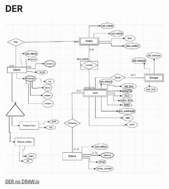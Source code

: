 # DER

![alt text](https://github.com/fraanpsilva/modelagem_db/blob/master/img/DER.png)



[DER no DRAW.io](https://viewer.diagrams.net/?tags=%7B%7D&highlight=0000ff&edit=_blank&layers=1&nav=1&title=DER.drawio#R7V1bd5vGFv41XqvnIVrMhYseHcVJ07Q%2BXs05bfPkhQWWaJFGQSi2%2B%2BsLCCSYvSUhiRlGTvPgiBEg%2BPY3%2BzZ7Zq7YaPb8IfEX019EEMZX1Aqer9i7K0qJY1nZf3nLy7rFdem6YZJEQXnStuFz9HdYNpbXTVZREC4bJ6ZCxGm0aDaOxXwejtNGm58k4ql52qOIm7%2B68CchaPg89mPY%2BnsUpNN1q0fdbfuPYTSZVr9MnOH6m5lfnVy%2ByXLqB%2BKp1sRurtgoESJdf5o9j8I4B6%2FCZX3d%2Bx3fbh4sCedpmwvC%2B99%2F%2FWny35XzWfzff%2FRvR%2B6792%2B88mmX6Uv1xmGQAVAeiiSdiomY%2B%2FHNtvVtIlbzIMxva2VH23N%2BFmKRNZKs8c8wTV9KafqrVGRN03QWl9%2BGz1H6R375wC6PvtS%2Befdc3rk4eKkO5mny8kf94Mv2Dvnh9rLiqLpumSbir3AkYpEU78es4l%2F2zaOYp%2BUjkvy3IaAlxkuxSsbhHhQrYvrJJEz3nOeWVMghrv1CKa8PoZiF2aNnJyRh7KfRtyYH%2FZLKk815W2lnH0qBHyH8odWv8Okp0t8K%2FEtD3rj0i6O7MIkyxMLEQErYTteUKC69ThL%2FpXbCQkTzdFm7813ekJ1QKmpmr29YamnuWRK71jfccm3zZKfTj9i0T%2F6RGvmsV696bNco1UNsZozst3ro9Yq%2F8kqMEb9tjvjd70D8vTke129%2F%2FMQ%2FLfj%2FZl9vvzm%2FjT5%2Bur1906verwlcnepH4e5Mxiio%2FXbo9X2%2F%2BfGq%2FKVRHGWvGgJJP02jNPy88It3fsqCxqaU%2FDiazLPP4%2FziZF%2Fn%2BBYmafi8l83Vt1bDuWFVTPq0DehI1TatBXPMUoUW79XzfjXWj7dUf4QZZv64Qd7PfvEbJUZODBOjY44YL9iLaS9%2FapQbQ4gx4jfdiUFEjENq9dmhOfBiboIoFYlvghezcVuqTDq327kxXJkbQw0yYxfsxrht9R8xLInDDJL%2F9yB%2BzzDxc3PEf8HuT3v5GxbFMGOSeJc7dNha%2BNSssUPCeo19pCTe9yB%2F02y%2F26%2F824u%2FvRjPC5TUir9z248PBHPXHTTHgu1KzVc3WT9seZ1Eo%2BOGhfEQ0Bynci%2BtUHl0xgIcGqqpy%2BO%2F3nOPP3vYhrTqxnolyvtU4uVT1vIdP0ffEgHEvJz6i%2Fxj%2BJy9y9tZ9lJRnt1g2UEgVg%2FFaTm4PWRFuCXrK06QvAgt2%2FTkRQgFwPbRdXT4L17r4MWw3D35N3jtUP5AabYgBFPiwDhAIZCh1NEVOzC9EuvSqhsQ%2FYGCei5ZzvJ8eg51X6VAXSW9n3tU6v2esuhl3%2BvXLP9dGETBRflUzAMqtP%2BxJrvnYvX2nVCH2R22tbK8t5wx2ut7nm5CT1ClpK5KNYaQiIhRSL0%2B5UlMEmjrKSTMoU37aNmHLCQ6kaQHaRNd4t73lPUCiWUqvq5gmafB5s2tUulVPShzBrR3%2B2YBaN%2F7f%2B%2BENZmK2cMqe4i3ixony9YaTfvAVyq33VjuGrZDndBSB0D7Q%2FYGI%2FIfAG%2B6pusB0Fqb8faY0SZm1CMYJZnOImUKs4NQ18%2BD63ySbXY0F%2FOwCVNTzZ8yCtOc69fO9iJiOOwldT62ikcndtOr3lR0VXdYWwkQm4D7UFuqaCfKMhw4NWCUo5sax8W3p5QMnW7LK2kc5J2mMb3hAbaopt3uyaidExM6KD9kzziaG6Tqme3I0bXds6pncPpOYSFNgo0TObPDhhA2bJxHHWywXli7haTHTYc%2FoXzidD3I22YpOi9t2ZEctOW8FrOl7GBbVegQMOxI9SYaWW%2Fu2VmLdxy3fMPp3Gs7Ltl9fgwnDGMHCdOWe3wo34pyzdyD%2Fp959gIAThB7odfMQu%2FkLn%2Bf%2BXh3%2FkRZoK%2FCswFDr7YLY38PK8WwFUHOYVrFXC15urZjbS0t12RppRyQs3XejtZ2niWRynH1ajsOvWPNHDoiatVvaduWsHY%2FB7uteTzd0ko0th1XpvHRIe8O94CDhy7LbpUuwVRNqK0n9J%2BjJbJswyXaIxuAyhh0ATyduehq4n9vukTHpLnTdUnFx4PKRJcugQyS60laR4zAOQK3Um3H%2Bk9XnJa1Pab4Yif3DrtGFOVUWwuow46RE7lng1u15d6xdoy7UorY1mDFSBWPaq5C6K8st8V8IV0aEuY1WubUjqYW%2BCXHapALqlwqp4ylKxQ5VTbQs8ZlR5hLgHKBobrW7AjfMUyfNZk0Ug%2BHb1xkwkk1oqIHOZgKNo5wnG8rGvaM3%2BhlHJLGtAwrDHFsLptuutGDvQEHE5mj7NWvRuzqeji7ok6cg%2FWQZJ8m6QYHJJr0l0sxjgr7czNPo%2FTFjMCRDWXDQR1v4ELU0TomkOrqDHcbZjMzrObL%2BwVeY26QeaFIBbmjk7NDJNjRWanKiFNPBA8sxvYH39mBXG9q8kSwaiHzw6G7WRMBh%2F1M11IuyS3ziO2dzTwdvGBd8%2BKkMENyUhyuYSV8G7q%2B0GQWkq%2F2IKFNOlX2dPY8ybdhGTzG4mk89ZN0kFmAxB%2Bn9yK5n4X%2BcpWEs0KEqFFQkYNtoMkRl69qqlsBR5UVsKGrPM9uDVVAHEeLZWiGO0IoGPBHaqo5Yk2pKhwd6ImEMz%2BKDQfSkVxpglb%2B2wgj1SG5o5aCGhSEEGkcjHooblpjEAfGIGkYh4951no3CStFuZ6DcrNpb0xQMYCp1IIRSEsHWlXw4bYwUq9kUYsqiX24cNHu2mc5T0Rt6vK%2FNxGpKS491q3cLPkvpVt35a6Ju%2Fd8NX6o972No3RIMzXjLUfTjEm0KXOcSmnjQmfwJqNEEhYJQRfmpS7PHhNp8W3WdzrLhYNMyQquU97a%2FVbhw8j7rjgUSVxzzNlW5sPA8O%2FBjxJkybNegZPJNkSivQ2Wepw%2F6G2Po8APzoicVfTSoZRuYBA4W6fP7JnhM2OFpH0vmQsrjTRYaU%2FTTCNCvIHrOe7QsR3OLeawZof27IFjOY5FXOK6Q48279%2B2rAfQnasqT92sPr15AUe9W%2BFBZR0uUx8Z5zJK5yBTHrCEkrIS06EZOqevSd0H9gE5XclU41aHBzLMSgoQi%2FQh%2F1e30mVr%2BW9iBUMIUD14Y9rZcimyaMF6LEK0d8tofP4eRwqUq9vUrbYH4wfdy%2FT8myLZMW7bol90vtf5mbK8xMXLLpoAZu1hMYSTcTaK8c9VslaNgaGqUVqLxUHcTr2qcQgzUqO790b56lTKjtpISR%2BWH1A2%2BLuRUA20Xz%2BYhRlYd6Uqou8RNRjijG7vfjodNy0pZCkd6iI1HGhySh2MMMD%2BeGMU%2BUAdruu1A00d9wj0pgM%2FPSPz3gFMcKILQSa6YlkIdeQi0LhmH0Wyq1ZZL17SEpWIHcCWqVCIFuyKYz8NJyKJeqZWq%2F1VtFZMbfbBrJf%2BROkq7plUECneLhWoECk4bJOXO97H6DY%2FOtGCU1I5UuDkalXtFDpjHz%2B%2FvTWNVchoIMYqebJwhzhBZeXPxf1i9RDnwVIx6F%2F8ZX1zTHL3Ec2FzeBRp%2BaRhVMLo9gvxYCHb2OuqVZ7iCzkmWdSegaKHU5H6oUJWVHsFRXBwhUQsD3vMRuhDnFkMagzC9%2B7AArseuMi1EQrbdQBRQFQhesxznjip%2F0aBu6CycgeZhvwGht1kO2Yx501mTQbgNvy5E4XiTa1zoAnyIzkr2lwH%2B7YnUIn2VzW3G6CIjMnsDWougAL30IEQDUWwf04jnJVfjpUuEUob8Q3WALgEHh359CkyjiK9FpV9mD3tnQAy3NTHDqghIujEWQFEK1gYisar5cSWC78eQNL5%2BtKFGsMiCQIkzcPIk3F7IpdZyeRxXP2N8hawmB7YrUUQYPq65tnz7q%2B%2F47FCs4QWxTHtbG398W%2FbsTHh45swpARIFeZBdu9FRXoDWcrYR3dwXEkzWKjO7Bsd0fXo6phRqJANIiyWOiMxKAORLmEqGsh%2FNQMJ%2FRJczjPzIZpoacl7VmF%2BPe6wcSWE1Shrjdsv2h1bQ2q2VV7p0M4w0HF0kacBip7u5MjNmlQhRzLbnbBUpR3juOWahFmh4nIkdx89yFf4OEXEYT5Gf8A)
